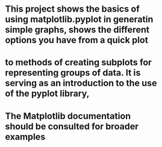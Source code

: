 # This project shows the basics of using matplotlib.pyplot in generatin simple graphs, shows the different options you have from a quick plot
# to methods of creating subplots for representing groups of data. It is serving as an introduction to the use of the pyplot library,
# The Matplotlib documentation should be consulted for broader examples
